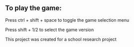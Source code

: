 ## To play the game:

Press ctrl + shift + space to toggle the game selection menu

Press shift + 1/2 to select the game version




This project was created for a school research project
